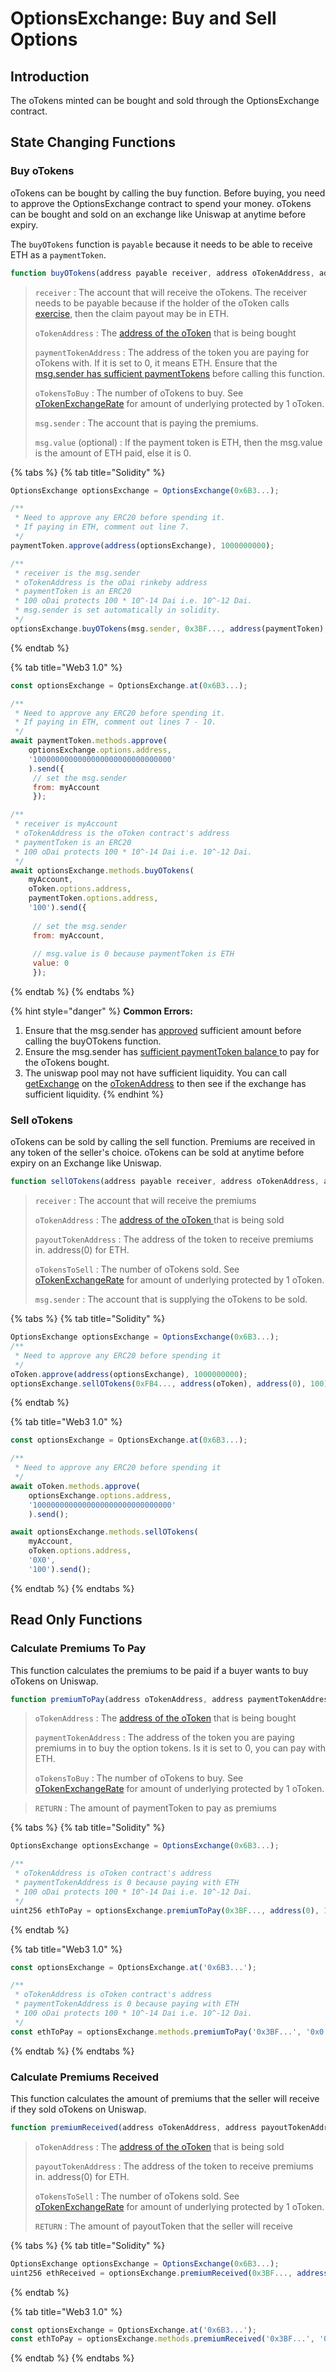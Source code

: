 # OptionsExchange: Buy and Sell Options

## Introduction

The oTokens minted can be bought and sold through the OptionsExchange contract. 

## State Changing Functions

### Buy oTokens

oTokens can be bought by calling the buy function. Before buying, you need to approve the OptionsExchange contract to spend your money. oTokens can be bought and sold on an exchange like Uniswap at anytime before expiry.

The `buyOTokens` function is `payable` because it needs to be able to receive ETH as a `paymentToken`. 

```javascript
function buyOTokens(address payable receiver, address oTokenAddress, address paymentTokenAddress, uint256 oTokensToBuy) payable
```

> `receiver` : The account that will receive the oTokens. The receiver needs to be payable because if the holder of the oToken calls [exercise](otoken.md#exercise), then the claim payout may be in ETH. 
>
> `oTokenAddress` :  The [address of the oToken](abis-smart-contract-addresses.md#networks) that is being bought
>
> `paymentTokenAddress` : The address of the token you are paying for oTokens with. If it is set to 0, it means ETH. Ensure that the [msg.sender has sufficient paymentTokens](optionsexchange-buy-and-sell-otokens.md#calculate-premiums-to-pay) before calling this function.
>
> `oTokensToBuy` : The number of oTokens to buy. See [oTokenExchangeRate](otoken.md#otoken-exchange-rate) for amount of underlying protected by 1 oToken.
>
> `msg.sender` : The account that is paying the premiums.
>
> `msg.value` \(optional\) : If the payment token is ETH, then the msg.value is the amount of ETH paid, else it is 0.

{% tabs %}
{% tab title="Solidity" %}
```javascript
OptionsExchange optionsExchange = OptionsExchange(0x6B3...);

/**
 * Need to approve any ERC20 before spending it. 
 * If paying in ETH, comment out line 7.
 */
paymentToken.approve(address(optionsExchange), 1000000000);

/**
 * receiver is the msg.sender
 * oTokenAddress is the oDai rinkeby address
 * paymentToken is an ERC20
 * 100 oDai protects 100 * 10^-14 Dai i.e. 10^-12 Dai. 
 * msg.sender is set automatically in solidity. 
 */
optionsExchange.buyOTokens(msg.sender, 0x3BF..., address(paymentToken), 100);
```
{% endtab %}

{% tab title="Web3 1.0" %}
```javascript
const optionsExchange = OptionsExchange.at(0x6B3...);

/**
 * Need to approve any ERC20 before spending it.
 * If paying in ETH, comment out lines 7 - 10.
 */
await paymentToken.methods.approve(
    optionsExchange.options.address,
    '1000000000000000000000000000000'
    ).send({
     // set the msg.sender
     from: myAccount
     });

/**
 * receiver is myAccount
 * oTokenAddress is the oToken contract's address
 * paymentToken is an ERC20
 * 100 oDai protects 100 * 10^-14 Dai i.e. 10^-12 Dai. 
 */
await optionsExchange.methods.buyOTokens(
    myAccount, 
    oToken.options.address, 
    paymentToken.options.address, 
    '100').send({
    
     // set the msg.sender
     from: myAccount,
     
     // msg.value is 0 because paymentToken is ETH
     value: 0
     });
```
{% endtab %}
{% endtabs %}

{% hint style="danger" %}
**Common Errors:**

1. Ensure that the msg.sender has [approved](https://ethereum.stackexchange.com/questions/12852/could-somebody-please-explain-in-detail-what-this-ethereum-contract-is-doing) sufficient amount before calling the buyOTokens function.
2. Ensure the msg.sender has [sufficient paymentToken balance ](optionsexchange-buy-and-sell-otokens.md#calculate-premiums-to-pay)to pay for the oTokens bought.
3. The uniswap pool may not have sufficient liquidity. You can call [getExchange](https://docs.uniswap.io/smart-contract-api/factory#getexchange) on the [oTokenAddress](abis-smart-contract-addresses.md#networks) to then see if the exchange has sufficient liquidity. 
{% endhint %}

### Sell oTokens

oTokens can be sold by calling the sell function. Premiums are received in any token of the seller's choice. oTokens can be sold at anytime before expiry on an Exchange like Uniswap. 

```javascript
function sellOTokens(address payable receiver, address oTokenAddress, address payoutTokenAddress, uint256 oTokensToSell) 
```

> `receiver` : The account that will receive the premiums
>
> `oTokenAddress` :  The [address of the oToken ](abis-smart-contract-addresses.md)that is being sold
>
> `payoutTokenAddress` : The address of the token to receive premiums in. address\(0\) for ETH. 
>
> `oTokensToSell` : The number of oTokens sold. See [oTokenExchangeRate](otoken.md#otoken-exchange-rate) for amount of underlying protected by 1 oToken.
>
> `msg.sender` : The account that is supplying the oTokens to be sold.

{% tabs %}
{% tab title="Solidity" %}
```javascript
OptionsExchange optionsExchange = OptionsExchange(0x6B3...);
/**
 * Need to approve any ERC20 before spending it
 */
oToken.approve(address(optionsExchange), 1000000000);
optionsExchange.sellOTokens(0xFB4..., address(oToken), address(0), 100);
```
{% endtab %}

{% tab title="Web3 1.0" %}
```javascript
const optionsExchange = OptionsExchange.at(0x6B3...);

/**
 * Need to approve any ERC20 before spending it
 */
await oToken.methods.approve(
    optionsExchange.options.address,
    '1000000000000000000000000000000'
    ).send();

await optionsExchange.methods.sellOTokens(
    myAccount, 
    oToken.options.address, 
    '0X0', 
    '100').send();
```
{% endtab %}
{% endtabs %}

## Read Only Functions

### Calculate Premiums To Pay

This function calculates the premiums to be paid if a buyer wants to buy oTokens on Uniswap. 

```javascript
function premiumToPay(address oTokenAddress, address paymentTokenAddress, uint256 oTokensToBuy) view returns (uint256)
```

> `oTokenAddress` :  The [address of the oToken](abis-smart-contract-addresses.md#networks) that is being bought
>
> `paymentTokenAddress` : The address of the token you are paying premiums in to buy the option tokens. Is it is set to 0, you can pay with ETH. 
>
> `oTokensToBuy` : The number of oTokens to buy. See [oTokenExchangeRate](otoken.md#otoken-exchange-rate) for amount of underlying protected by 1 oToken.

> `RETURN` : The amount of paymentToken to pay as premiums

{% tabs %}
{% tab title="Solidity" %}
```javascript
OptionsExchange optionsExchange = OptionsExchange(0x6B3...);

/** 
 * oTokenAddress is oToken contract's address
 * paymentTokenAddress is 0 because paying with ETH 
 * 100 oDai protects 100 * 10^-14 Dai i.e. 10^-12 Dai.
 */
uint256 ethToPay = optionsExchange.premiumToPay(0x3BF..., address(0), 100);
```
{% endtab %}

{% tab title="Web3 1.0" %}
```javascript
const optionsExchange = OptionsExchange.at('0x6B3...');

/** 
 * oTokenAddress is oToken contract's address
 * paymentTokenAddress is 0 because paying with ETH 
 * 100 oDai protects 100 * 10^-14 Dai i.e. 10^-12 Dai.
 */
const ethToPay = optionsExchange.methods.premiumToPay('0x3BF...', '0x0', '100').call();
```
{% endtab %}
{% endtabs %}

### Calculate Premiums Received 

This function calculates the amount of premiums that the seller will receive if they sold oTokens on Uniswap.

```javascript
function premiumReceived(address oTokenAddress, address payoutTokenAddress, uint256 oTokensToSell) view returns (uint256) 
```

> `oTokenAddress` :  The [address of the oToken](abis-smart-contract-addresses.md#networks) that is being sold
>
> `payoutTokenAddress` : The address of the token to receive premiums in. address\(0\) for ETH. 
>
> `oTokensToSell` : The number of oTokens sold. See [oTokenExchangeRate](otoken.md#otoken-exchange-rate) for amount of underlying protected by 1 oToken.
>
> `RETURN` : The amount of payoutToken that the seller will receive

{% tabs %}
{% tab title="Solidity" %}
```javascript
OptionsExchange optionsExchange = OptionsExchange(0x6B3...);
uint256 ethReceived = optionsExchange.premiumReceived(0x3BF..., address(0), 100);
```
{% endtab %}

{% tab title="Web3 1.0" %}
```javascript
const optionsExchange = OptionsExchange.at('0x6B3...');
const ethToPay = optionsExchange.methods.premiumReceived('0x3BF...', '0x0', '100').call();
```
{% endtab %}
{% endtabs %}

